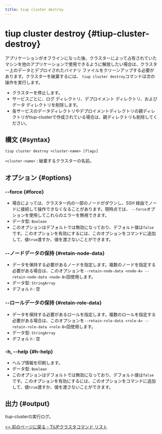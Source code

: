 ```yaml
---
title: tiup cluster destroy
---
```


# tiup cluster destroy {#tiup-cluster-destroy}

アプリケーションがオフラインになった後、クラスターによって占有されていたマシンを他のアプリケーションで使用できるように解放したい場合は、クラスター上のデータとデプロイされたバイナリ ファイルをクリーンアップする必要があります。クラスターを破棄するには、 `tiup cluster destroy`コマンドは次の操作を実行します。

-   クラスターを停止します。
-   サービスごとに、ログ ディレクトリ、デプロイメント ディレクトリ、およびデータ ディレクトリを削除します。
-   各サービスのデータディレクトリやデプロイメントディレクトリの親ディレクトリがtiup-clusterで作成されている場合は、親ディレクトリも削除してください。

## 構文 {#syntax}

```shell
tiup cluster destroy <cluster-name> [flags]
```

`<cluster-name>` : 破棄するクラスターの名前。

## オプション {#options}

### &#x20;--force {#force}

-   場合によっては、クラスター内の一部のノードがダウンし、SSH 経由でノードに接続して操作できなくなることがあります。現時点では、 `--force`オプションを使用してこれらのエラーを無視できます。
-   データ型: `Boolean`
-   このオプションはデフォルトでは無効になっており、デフォルト値は`false`です。このオプションを有効にするには、このオプションをコマンドに追加して、値`true`渡すか、値を渡さないことができます。

### --ノードデータの保持 {#retain-node-data}

-   データを保持する必要があるノードを指定します。複数のノードを指定する必要がある場合は、このオプションを`--retain-node-data <node-A> --retain-node-data <node-B>`回使用します。
-   データ型: `StringArray`
-   デフォルト: 空

### --ロールデータの保持 {#retain-role-data}

-   データを保持する必要があるロールを指定します。複数のロールを指定する必要がある場合は、このオプションを`--retain-role-data <role-A> --retain-role-data <role-B>`回使用します。
-   データ型: `StringArray`
-   デフォルト: 空

### -h, --help {#h-help}

-   ヘルプ情報を印刷します。
-   データ型: `Boolean`
-   このオプションはデフォルトでは無効になっており、デフォルト値は`false`です。このオプションを有効にするには、このオプションをコマンドに追加して、値`true`渡すか、値を渡さないことができます。

## 出力 {#output}

tiup-clusterの実行ログ。

[<a href="/tiup/tiup-component-cluster.md#command-list">&lt;&lt; 前のページに戻る - TiUPクラスタコマンド リスト</a>](/tiup/tiup-component-cluster.md#command-list)
